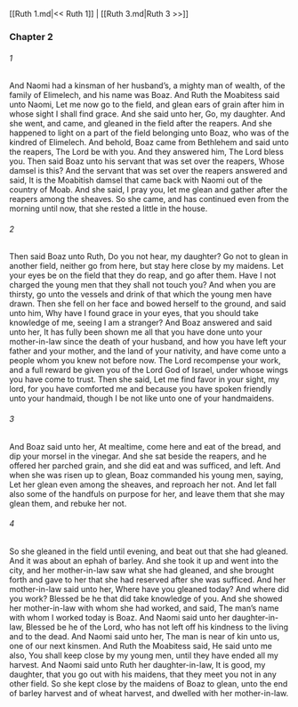 [[Ruth 1.md|<< Ruth 1]]  |  [[Ruth 3.md|Ruth 3 >>]]

### Chapter 2
###### 1
And Naomi had a kinsman of her husband’s, a mighty man of wealth, of the family of Elimelech, and his name was Boaz. And Ruth the Moabitess said unto Naomi, Let me now go to the field, and glean ears of grain after him in whose sight I shall find grace. And she said unto her, Go, my daughter. And she went, and came, and gleaned in the field after the reapers. And she happened to light on a part of the field belonging unto Boaz, who was of the kindred of Elimelech. And behold, Boaz came from Bethlehem and said unto the reapers, The Lord be with you. And they answered him, The Lord bless you. Then said Boaz unto his servant that was set over the reapers, Whose damsel is this? And the servant that was set over the reapers answered and said, It is the Moabitish damsel that came back with Naomi out of the country of Moab. And she said, I pray you, let me glean and gather after the reapers among the sheaves. So she came, and has continued even from the morning until now, that she rested a little in the house.

###### 2
Then said Boaz unto Ruth, Do you not hear, my daughter? Go not to glean in another field, neither go from here, but stay here close by my maidens. Let your eyes be on the field that they do reap, and go after them. Have I not charged the young men that they shall not touch you? And when you are thirsty, go unto the vessels and drink of that which the young men have drawn. Then she fell on her face and bowed herself to the ground, and said unto him, Why have I found grace in your eyes, that you should take knowledge of me, seeing I am a stranger? And Boaz answered and said unto her, It has fully been shown me all that you have done unto your mother-in-law since the death of your husband, and how you have left your father and your mother, and the land of your nativity, and have come unto a people whom you knew not before now. The Lord recompense your work, and a full reward be given you of the Lord God of Israel, under whose wings you have come to trust. Then she said, Let me find favor in your sight, my lord, for you have comforted me and because you have spoken friendly unto your handmaid, though I be not like unto one of your handmaidens.

###### 3
And Boaz said unto her, At mealtime, come here and eat of the bread, and dip your morsel in the vinegar. And she sat beside the reapers, and he offered her parched grain, and she did eat and was sufficed, and left. And when she was risen up to glean, Boaz commanded his young men, saying, Let her glean even among the sheaves, and reproach her not. And let fall also some of the handfuls on purpose for her, and leave them that she may glean them, and rebuke her not.

###### 4
So she gleaned in the field until evening, and beat out that she had gleaned. And it was about an ephah of barley. And she took it up and went into the city, and her mother-in-law saw what she had gleaned, and she brought forth and gave to her that she had reserved after she was sufficed. And her mother-in-law said unto her, Where have you gleaned today? And where did you work? Blessed be he that did take knowledge of you. And she showed her mother-in-law with whom she had worked, and said, The man’s name with whom I worked today is Boaz. And Naomi said unto her daughter-in-law, Blessed be he of the Lord, who has not left off his kindness to the living and to the dead. And Naomi said unto her, The man is near of kin unto us, one of our next kinsmen. And Ruth the Moabitess said, He said unto me also, You shall keep close by my young men, until they have ended all my harvest. And Naomi said unto Ruth her daughter-in-law, It is good, my daughter, that you go out with his maidens, that they meet you not in any other field. So she kept close by the maidens of Boaz to glean, unto the end of barley harvest and of wheat harvest, and dwelled with her mother-in-law.